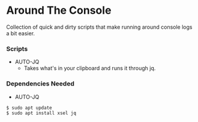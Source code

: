 # Around The Console

Collection of quick and dirty scripts that make running around console logs a bit easier.

### Scripts
  - AUTO-JQ
    - Takes what's in your clipboard and runs it through jq.

### Dependencies Needed
  - AUTO-JQ
```sh
$ sudo apt update
$ sudo apt install xsel jq
```
